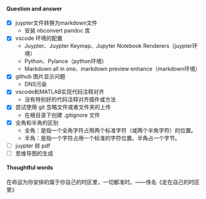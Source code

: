 #### Question and answer
- [x] juypter文件转换为markdown文件
  - 安装 nbconvert pandoc 库 
- [x] vscode 环境的配置    
  - Juypter、Juypter Keymap、Jupyter Notebook Renderers（juypter环境）
  - Python、Pylance（python环境）
  - Markdown all in one、markdown preview enhance（markdown环境）    
- [x] github 图片显示问题
  - DNS污染
- [x] vscode和MATLAB实现代码注释对齐
  - 没有特别好的代码注释对齐插件或方法
- [x] 尝试使用 git 忽略文件或者文件夹的上传
  - 在根目录下创建 .gitignore 文件  
- [x] 全角和半角的区别
  - 全角：是指一个全角字符占用两个标准字符（或两个半角字符）的位置。  
  - 半角：是指一个字符占用一个标准的字符位置。半角占一个字节。
- [ ] juypter 转 pdf
- [ ] 思维导图的生成

#### Thoughtful words
在命运为你安排的属于你自己的时区里，一切都准时。——佚名《走在自己的时区里》